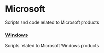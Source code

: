# Microsoft

Scripts and code related to Microsoft products

### [Windows](./Windows/)
Scripts related to Microsoft Windows products
